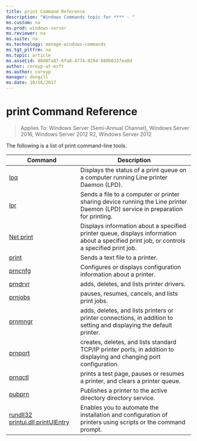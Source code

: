 ```yaml
---
title: print Command Reference
description: "Windows Commands topic for **** - "
ms.custom: na
ms.prod: windows-server
ms.reviewer: na
ms.suite: na
ms.technology: manage-windows-commands
ms.tgt_pltfrm: na
ms.topic: article
ms.assetid: 88d8fa87-6fa8-4774-9294-080b0157ea8d
author: coreyp-at-msft
ms.author: coreyp
manager: dongill
ms.date: 10/16/2017
---
```

# print Command Reference

>Applies To: Windows Server (Semi-Annual Channel), Windows Server 2016, Windows Server 2012 R2, Windows Server 2012

The following is a list of print command-line tools.

|                         Command                          |                                                                Description                                                                 |
|----------------------------------------------------------|--------------------------------------------------------------------------------------------------------------------------------------------|
|                       [lpq](lpq.md)                       |                           Displays the status of a print queue on a computer running Line printer Daemon (LPD).                            |
|                      [lpr](lpr.md)                       |      Sends a file to a computer or printer sharing device running the Line printer Daemon (LPD) service in preparation for printing.       |
|                [Net print](net-print.md)                 | Displays information about a specified printer queue, displays information about a specified print job, or controls a specified print job. |
|                    [print](print.md)                     |                                                      Sends a text file to a printer.                                                       |
|                  [prncnfg](prncnfg.md)                   |                                     Configures or displays configuration information about a printer.                                      |
|                  [prndrvr](prndrvr.md)                   |                                                 adds, deletes, and lists printer drivers.                                                  |
|                  [prnjobs](prnjobs.md)                   |                                              pauses, resumes, cancels, and lists print jobs.                                               |
|                  [prnmngr](prnmngr.md)                   |            adds, deletes, and lists printers or printer connections, in addition to setting and displaying the default printer.            |
|                  [prnport](prnport.md)                   |           creates, deletes, and lists standard TCP/IP printer ports, in addition to displaying and changing port configuration.            |
|                  [prnqctl](prnqctl.md)                   |                                prints a test page, pauses or resumes a printer, and clears a printer queue.                                |
|                   [pubprn](pubprn.md)                    |                                       Publishes a printer to the active directory directory service.                                       |
| [rundll32 printui.dll,printUIEntry](rundll32-printui.md) |                Enables you to automate the installation and configuration of printers using scripts or the command prompt.                 |

